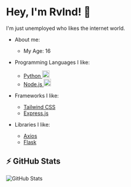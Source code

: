 # Hey, I'm Rvlnd! 👋

I'm just unemployed who likes the internet world.

- About me:
  - My Age: 16

- Programming Languages I like:
  - [Python <img src="https://upload.wikimedia.org/wikipedia/commons/c/c3/Python-logo-notext.svg" alt="Python Logo" width="20"/>](https://www.python.org/)
  - [Node.js <img src="https://upload.wikimedia.org/wikipedia/commons/d/d9/Node.js_logo.svg" alt="Node.js Logo" width="20"/>](https://nodejs.org/)

- Frameworks I like:
  - [Tailwind CSS](https://tailwindcss.com/)
  - [Express.js](https://expressjs.com/)

- Libraries I like:
  - [Axios](https://axios-http.com/)
  - [Flask](https://flask.palletsprojects.com/)

## ⚡ GitHub Stats

![GitHub Stats](https://github-readme-stats.vercel.app/api?username=rvlndd&show_icons=true&theme=radical)
